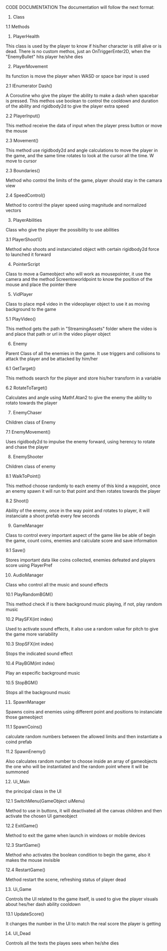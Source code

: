 CODE DOCUMENTATION
The documentation will follow the next format:

1. Class
   
  1.1 Methods


1. PlayerHealth
   
This class is used by the player to know if his/her character is still alive or is dead.
There is no custom methos, just an OnTriggerEnter2D, when the "EnemyBullet" hits player
he/she dies

2. PlayerMovement
   
Its function is move the player when WASD or space bar input is used

   2.1 IEnumerator Dash()
  
   A Coroutine who give the player the ability to make a dash when spacebar is pressed.
   This methos use boolean to control the cooldown and duration of the ability and
   rigidbody2d to give the player extra speed

   2.2 PlayerInput()
  
   This method receive the data of input when the player press button or move the mouse

   2.3 Movement()
   
   This method use rigidbody2d and angle calculations to move the player in the game,
   and the same time rotates to look at the cursor all the time. W move to cursor

   2.3 Boundaries()
   
   Method who control the limits of the game, player should stay in the camara view

   2.4 SpeedControl()
   
   Method to control the player speed using magnitude and normalized vectors

3. PlayerAbilities
   
Class who give the player the possibility to use abilities

  3.1 PlayerShoot1()
  
   Method who shoots and instanciated object with certain rigidbody2d force to launched
   it forward

4. PointerScript
   
Class to move a Gameobject who will work as mousepointer, it use the camera and the method
Screentoworldpoint to know the position of the mouse and place the pointer there

5. VidPlayer
   
Class to place mp4 video in the videoplayer object to use it as moving background to the game

  5.1 PlayVideo()
  
  This method gets the path in "StreamingAssets" folder where the video is and place that path or
  url in the video player object

6. Enemy
   
Parent Class of all the enemies in the game. It use triggers and collisions to attack the player
and be attacked by him/her

  6.1 GetTarget()
  
  This methods search for the player and store his/her transform in a variable
  
  6.2 RotateToTarget()
  
  Calculates and angle using Mathf.Atan2 to give the enemy the ability to rotato towards the player 

7. EnemyChaser
   
Children class of Enemy

  7.1 EnemyMovement()
  
  Uses rigidbody2d to impulse the enemy forward, using herency to rotate and chase the player

8. EnemyShooter
   
Children class of enemy

  8.1 WalkToPoint()
  
  This method choose randomly to each enemy of this kind a waypoint, once an enemy spawn it will
  run to that point and then rotates towards the player

  8.2 Shoot()
  
  Ability of the enemy, once in the way point and rotates to player, it will instanciate a shoot
  prefab every few seconds 

9. GameManager
    
Class to control every important aspect of the game like be able of begin the game, count coins,
enemies and calculate score and save information

  9.1 Save()
  
  Stores important data like coins collected, enemies defeated and players score using PlayerPref

10. AudioManager
    
Class who control all the music and sound effects

  10.1 PlayRandomBGM()
  
  This method check if is there background music playing, if not, play random music

  10.2 PlaySFX(int index)
  
  Used to activate sound effects, it also use a random value for pitch to give the game more variability

  10.3 StopSFX(int index)
  
  Stops the indicated sound effect

  10.4 PlayBGM(int index)
  
  Play an especific background music

  10.5 StopBGM()
  
  Stops all the background music
  
11. SpawnManager
    
Spawns coins and enemies using different point and positions to instanciate those gameobject

  11.1 SpawnCoins()
  
  calculate random numbers between the allowed limits and then instantiate a coind prefab

  11.2 SpawnEnemy()
  
  Also calculates random number to choose inside an array of gameobjects the one who will be instantiated
  and the random point where it will be summoned

12. Ui_Main
    
the principal class in the UI

  12.1 SwitchMenu(GameObject uiMenu)
  
  Method to use in buttons, it will deactivated all the canvas children and then activate the chosen UI gameobject

  12.2 ExitGame()
  
  Method to exit the game when launch in windows or mobile devices

  12.3 StartGame()
  
  Method who activates the boolean condition to begin the game, also it makes the mouse invisible

  12.4 RestartGame()
  
  Method restart the scene, refreshing status of player dead

13. Ui_Game
    
Controls the UI related to the game itself, is used to give the player visuals about hes/her dash ability cooldown

  13.1 UpdateScore()
  
  It changes the number in the UI to match the real score the player is getting

14. UI_Dead
    
Controls all the texts the playes sees when he/she dies


